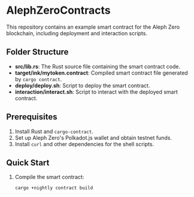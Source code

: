 # AlephZeroContracts

This repository contains an example smart contract for the Aleph Zero blockchain, including deployment and interaction scripts.

## Folder Structure
- **src/lib.rs**: The Rust source file containing the smart contract code.
- **target/ink/mytoken.contract**: Compiled smart contract file generated by `cargo contract`.
- **deploy/deploy.sh**: Script to deploy the smart contract.
- **interaction/interact.sh**: Script to interact with the deployed smart contract.

## Prerequisites
1. Install Rust and `cargo-contract`.
2. Set up Aleph Zero's Polkadot.js wallet and obtain testnet funds.
3. Install `curl` and other dependencies for the shell scripts.

## Quick Start
1. Compile the smart contract:
   ```bash
   cargo +nightly contract build
